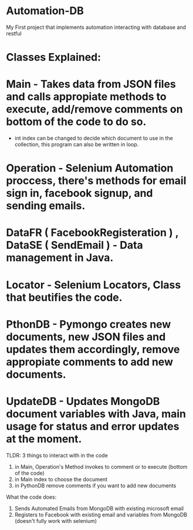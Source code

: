 # Automation-DB
My First project that implements automation interacting with database and restful

# Classes Explained:
# Main - Takes data from JSON files and calls appropiate methods to execute, add/remove comments on bottom of the code to do so.
- int index can be changed to decide which document to use in the collection, this program can also be written in loop.
# Operation - Selenium Automation proccess, there's methods for email sign in, facebook signup, and sending emails.
# DataFR ( FacebookRegisteration ) , DataSE ( SendEmail ) - Data management in Java.
# Locator - Selenium Locators, Class that beutifies the code.
# PthonDB - Pymongo creates new documents, new JSON files and updates them accordingly, remove appropiate comments to add new documents.
# UpdateDB - Updates MongoDB document variables with Java, main usage for status and error updates at the moment.

TLDR: 3 things to interact with in the code
1. in Main, Operation's Method invokes to comment or to execute (bottom of the code)
2. in Main index to choose the document
3. in PythonDB remove comments if you want to add new documents

What the code does:
1. Sends Automated Emails from MongoDB with existing microsoft email
2. Registers to Facebook with existing email and variables from MongoDB (doesn't fully work with selenium)
